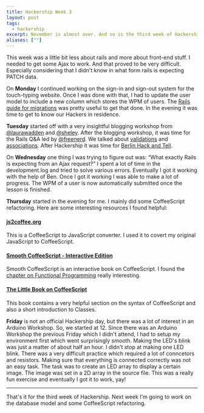 ```yaml
---
title: Hackership Week 3
layout: post
tags:
  - hackership
excerpt: November is almost over. And so is the third week of Hackership. Check out what I worked on this week.
aliases: [""]
---
```


This week was a little bit less about rails and more about front-end stuff. I needed to get some Ajax to work. And that proved to be very difficult. Especially considering that I didn't know in what form rails is expecting PATCH data.

On **Monday** I continued working on the sign-in and sign-out system for the touch-typing website. Once I was done with that, I had to update the user model to include a new column which stores the WPM of users. The [Rails guide for migrations](http://guides.rubyonrails.org/migrations.html) was pretty useful to get that done. In the evening it was time to get to know our Hackers in residence.


**Tuesday** started off with a very insightful blogging workshop from [@laurawadden](https://twitter.com/laurawadden) and [@sheley](https://twitter.com/sheley).
After the blogging workshop, it was time for the Rails Q&A led by [@freenerd](https://twitter.com/freenerd). We talked about [validations](http://edgeguides.rubyonrails.org/active_record_validations.html) and [associations](http://guides.rubyonrails.org/association_basics.html). After Hackership it was time for [Berlin Hack and Tell](http://www.meetup.com/Berlin-Hack-and-Tell/events/151270052/).

On **Wednesday** one thing I was trying to figure out was: <q>What exactly Rails is expecting from an Ajax request?</q> I spent a lot of time in the development.log and tried to solve various errors. Eventually I got it working with the help of Ben. Once I got it working I was able to make a lot of progress. The WPM of a user is now automatically submitted once the lesson is finished.


**Thursday** started in the evening for me. I mainly did some CoffeeScript refactoring. Here are some interesting resources I found helpful:


#### [js2coffee.org](http://js2coffee.org)

This is a CoffeeScript to JavaScript converter. I used it to covert my original JavaScript to CoffeeScript.

#### [Smooth CoffeeScript - Interactive Edition](http://autotelicum.github.io/Smooth-CoffeeScript/interactive/interactive-coffeescript.html)

Smooth CoffeeScript is an interactive book on CoffeeScript. I found the [chapter on Functional Programming](http://autotelicum.github.io/Smooth-CoffeeScript/interactive/interactive-coffeescript.html#functional-programming) really interesting.

#### [The Little Book on CoffeeScript](http://arcturo.github.io/library/coffeescript/)

This book contains a very helpful section on the syntax of CoffeeScript and also a short introduction to Classes.


**Friday** is not an official Hackership day, but there was a lot of interest in an Arduino Workshop. So, we started at 12. Since there was an Arduino Workshop the previous Friday which I didn't attend, I had to setup my environment first which went surprisingly smooth. Making the LED's blink was just a matter of about half an hour. I didn't stop at making one LED blink. There was a very difficult practice which required a lot of conncetors and resistors. Making sure that everything is connected correctly was not an easy task. The task was to create an LED array to display a certain image. The image was set in a 2D array in the source file. This was a really fun exercise and eventually I got it to work, yay!

---

That's it for the third week of Hackership. Next week I'm going to work on the database model and some CoffeeScript refactoring.
